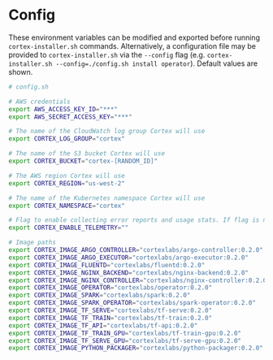 # Config

These environment variables can be modified and exported before running `cortex-installer.sh` commands. Alternatively, a configuration file may be provided to `cortex-installer.sh` via the `--config` flag (e.g. `cortex-installer.sh --config=./config.sh install operator`). Default values are shown.

<!-- CORTEX_VERSION_STABLE -->

```bash
# config.sh

# AWS credentials
export AWS_ACCESS_KEY_ID="***"
export AWS_SECRET_ACCESS_KEY="***"

# The name of the CloudWatch log group Cortex will use
export CORTEX_LOG_GROUP="cortex"

# The name of the S3 bucket Cortex will use
export CORTEX_BUCKET="cortex-[RANDOM_ID]"

# The AWS region Cortex will use
export CORTEX_REGION="us-west-2"

# The name of the Kubernetes namespace Cortex will use
export CORTEX_NAMESPACE="cortex"

# Flag to enable collecting error reports and usage stats. If flag is not set to either "true" or "false", you will be prompted.
export CORTEX_ENABLE_TELEMETRY=""

# Image paths
export CORTEX_IMAGE_ARGO_CONTROLLER="cortexlabs/argo-controller:0.2.0"
export CORTEX_IMAGE_ARGO_EXECUTOR="cortexlabs/argo-executor:0.2.0"
export CORTEX_IMAGE_FLUENTD="cortexlabs/fluentd:0.2.0"
export CORTEX_IMAGE_NGINX_BACKEND="cortexlabs/nginx-backend:0.2.0"
export CORTEX_IMAGE_NGINX_CONTROLLER="cortexlabs/nginx-controller:0.2.0"
export CORTEX_IMAGE_OPERATOR="cortexlabs/operator:0.2.0"
export CORTEX_IMAGE_SPARK="cortexlabs/spark:0.2.0"
export CORTEX_IMAGE_SPARK_OPERATOR="cortexlabs/spark-operator:0.2.0"
export CORTEX_IMAGE_TF_SERVE="cortexlabs/tf-serve:0.2.0"
export CORTEX_IMAGE_TF_TRAIN="cortexlabs/tf-train:0.2.0"
export CORTEX_IMAGE_TF_API="cortexlabs/tf-api:0.2.0"
export CORTEX_IMAGE_TF_TRAIN_GPU="cortexlabs/tf-train-gpu:0.2.0"
export CORTEX_IMAGE_TF_SERVE_GPU="cortexlabs/tf-serve-gpu:0.2.0"
export CORTEX_IMAGE_PYTHON_PACKAGER="cortexlabs/python-packager:0.2.0"
```
